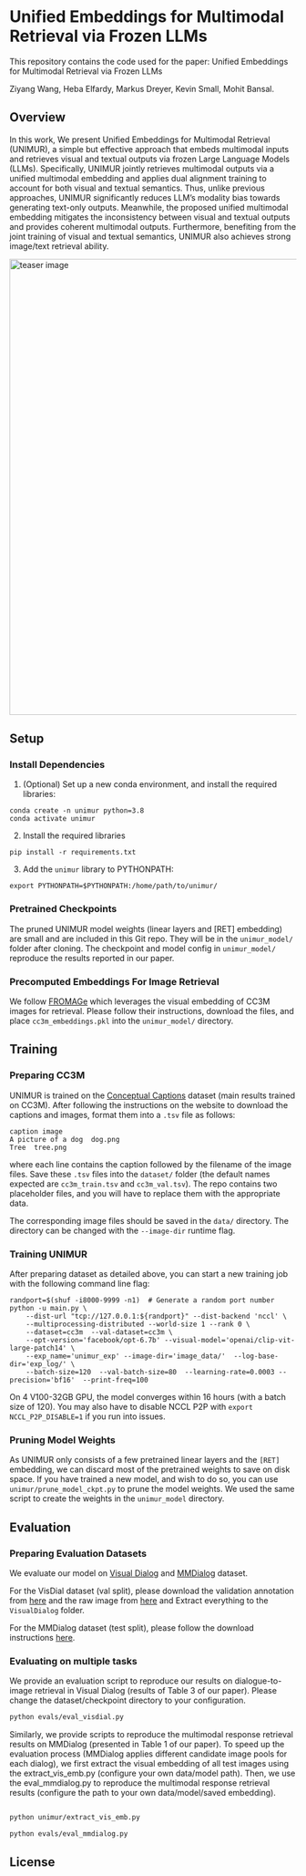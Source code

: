 # Unified Embeddings for Multimodal Retrieval via Frozen LLMs


This repository contains the code used for the paper: Unified Embeddings for Multimodal Retrieval via Frozen LLMs

Ziyang Wang, Heba Elfardy, Markus Dreyer, Kevin Small, Mohit Bansal.

## Overview
In this work, We present Unified Embeddings for Multimodal Retrieval (UNIMUR), a simple but effective approach that embeds multimodal inputs and retrieves visual and textual outputs via frozen Large Language Models (LLMs). Specifically, UNIMUR jointly retrieves multimodal outputs via a unified multimodal embedding and applies dual alignment training to account for both visual and textual semantics. Thus, unlike previous approaches, UNIMUR significantly reduces LLM’s modality bias towards generating text-only outputs. Meanwhile, the proposed unified multimodal embedding mitigates the inconsistency between visual and textual outputs and provides coherent multimodal outputs. Furthermore, benefiting from the joint training of visual and textual semantics, UNIMUR also achieves strong image/text retrieval ability.

<img src="./framework.png" alt="teaser image" width="800"/>

## Setup 

### Install Dependencies

1. (Optional) Set up a new conda environment, and install the required libraries:
```
conda create -n unimur python=3.8
conda activate unimur
```

2. Install the required libraries
```
pip install -r requirements.txt
```


3. Add the `unimur` library to PYTHONPATH:
```
export PYTHONPATH=$PYTHONPATH:/home/path/to/unimur/
```

### Pretrained Checkpoints

The pruned UNIMUR model weights (linear layers and [RET] embedding) are small and are included in this Git repo. They will be in the `unimur_model/` folder after cloning. The checkpoint and model config in `unimur_model/` reproduce the results reported in our paper.


### Precomputed Embeddings For Image Retrieval

We follow [FROMAGe](https://arxiv.org/abs/2301.13823) which leverages the visual embedding of CC3M images for retrieval. Please follow their instructions, download the files, and place `cc3m_embeddings.pkl` into the `unimur_model/` directory.


## Training

### Preparing CC3M

UNIMUR is trained on the [Conceptual Captions](https://ai.google.com/research/ConceptualCaptions) dataset (main results trained on CC3M). After following the instructions on the website to download the captions and images, format them into a `.tsv` file as follows:

```
caption image
A picture of a dog  dog.png
Tree  tree.png
```
where each line contains the caption followed by the filename of the image files. Save these `.tsv` files into the `dataset/` folder (the default names expected are `cc3m_train.tsv` and `cc3m_val.tsv`). The repo contains two placeholder files, and you will have to replace them with the appropriate data.

The corresponding image files should be saved in the `data/` directory. The directory can be changed with the `--image-dir` runtime flag.


### Training UNIMUR

After preparing dataset as detailed above, you can start a new training job with the following command line flag:

```
randport=$(shuf -i8000-9999 -n1)  # Generate a random port number
python -u main.py \
    --dist-url "tcp://127.0.0.1:${randport}" --dist-backend 'nccl' \
    --multiprocessing-distributed --world-size 1 --rank 0 \
    --dataset=cc3m  --val-dataset=cc3m \
    --opt-version='facebook/opt-6.7b' --visual-model='openai/clip-vit-large-patch14' \
    --exp_name='unimur_exp' --image-dir='image_data/'  --log-base-dir='exp_log/' \
    --batch-size=120  --val-batch-size=80  --learning-rate=0.0003 --precision='bf16'  --print-freq=100
```

On 4 V100-32GB GPU, the model converges within 16 hours (with a batch size of 120). You may also have to disable NCCL P2P with `export NCCL_P2P_DISABLE=1` if you run into issues.


### Pruning Model Weights

As UNIMUR only consists of a few pretrained linear layers and the `[RET]` embedding, we can discard most of the pretrained weights to save on disk space. If you have trained a new model, and wish to do so, you can use `unimur/prune_model_ckpt.py` to prune the model weights. We used the same script to create the weights in the `unimur_model` directory.


## Evaluation

### Preparing Evaluation Datasets
We evaluate our model on [Visual Dialog](https://visualdialog.org/) and [MMDialog](https://github.com/victorsungo/MMDialog) dataset. 

For the VisDial dataset (val split), please download the validation annotation from [here](https://www.dropbox.com/s/ibs3a0zhw74zisc/visdial_1.0_val.zip?dl=0) and the raw image from [here](https://www.dropbox.com/s/twmtutniktom7tu/VisualDialog_val2018.zip?dl=0) and Extract everything to the `VisualDialog` folder. 

For the MMDialog dataset (test split), please follow the download instructions [here](https://github.com/victorsungo/MMDialog). 


### Evaluating on multiple tasks

We provide an evaluation script to reproduce our results on dialogue-to-image retrieval in Visual Dialog (results of Table 3 of our paper). Please change the dataset/checkpoint directory to your configuration. 

```bash
python evals/eval_visdial.py
```

Similarly, we provide scripts to reproduce the multimodal response retrieval results on MMDialog (presented in Table 1 of our paper). To speed up the evaluation process (MMDialog applies different candidate image pools for each dialog), we first extract the visual embedding of all test images using the extract_vis_emb.py (configure your own data/model path). Then, we use the eval_mmdialog.py to reproduce the multimodal response retrieval results (configure the path to your own data/model/saved embedding). 

```bash

python unimur/extract_vis_emb.py

python evals/eval_mmdialog.py
```


## License



